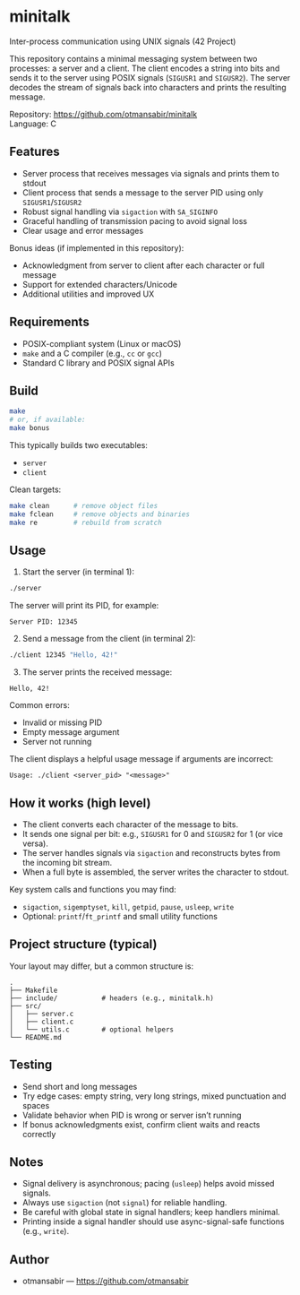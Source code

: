 # minitalk

Inter-process communication using UNIX signals (42 Project)

This repository contains a minimal messaging system between two processes: a server and a client. The client encodes a string into bits and sends it to the server using POSIX signals (`SIGUSR1` and `SIGUSR2`). The server decodes the stream of signals back into characters and prints the resulting message.

Repository: https://github.com/otmansabir/minitalk  
Language: C

## Features

- Server process that receives messages via signals and prints them to stdout
- Client process that sends a message to the server PID using only `SIGUSR1`/`SIGUSR2`
- Robust signal handling via `sigaction` with `SA_SIGINFO`
- Graceful handling of transmission pacing to avoid signal loss
- Clear usage and error messages

Bonus ideas (if implemented in this repository):
- Acknowledgment from server to client after each character or full message
- Support for extended characters/Unicode
- Additional utilities and improved UX

## Requirements

- POSIX-compliant system (Linux or macOS)
- `make` and a C compiler (e.g., `cc` or `gcc`)
- Standard C library and POSIX signal APIs

## Build

```sh
make
# or, if available:
make bonus
```

This typically builds two executables:
- `server`
- `client`

Clean targets:
```sh
make clean      # remove object files
make fclean     # remove objects and binaries
make re         # rebuild from scratch
```

## Usage

1) Start the server (in terminal 1):
```sh
./server
```
The server will print its PID, for example:
```
Server PID: 12345
```

2) Send a message from the client (in terminal 2):
```sh
./client 12345 "Hello, 42!"
```

3) The server prints the received message:
```
Hello, 42!
```

Common errors:
- Invalid or missing PID
- Empty message argument
- Server not running

The client displays a helpful usage message if arguments are incorrect:
```
Usage: ./client <server_pid> "<message>"
```

## How it works (high level)

- The client converts each character of the message to bits.
- It sends one signal per bit: e.g., `SIGUSR1` for 0 and `SIGUSR2` for 1 (or vice versa).
- The server handles signals via `sigaction` and reconstructs bytes from the incoming bit stream.
- When a full byte is assembled, the server writes the character to stdout.

Key system calls and functions you may find:
- `sigaction`, `sigemptyset`, `kill`, `getpid`, `pause`, `usleep`, `write`
- Optional: `printf`/`ft_printf` and small utility functions

## Project structure (typical)

Your layout may differ, but a common structure is:
```
.
├── Makefile
├── include/           # headers (e.g., minitalk.h)
├── src/
│   ├── server.c
│   ├── client.c
│   └── utils.c        # optional helpers
└── README.md
```

## Testing

- Send short and long messages
- Try edge cases: empty string, very long strings, mixed punctuation and spaces
- Validate behavior when PID is wrong or server isn’t running
- If bonus acknowledgments exist, confirm client waits and reacts correctly

## Notes

- Signal delivery is asynchronous; pacing (`usleep`) helps avoid missed signals.
- Always use `sigaction` (not `signal`) for reliable handling.
- Be careful with global state in signal handlers; keep handlers minimal.
- Printing inside a signal handler should use async-signal-safe functions (e.g., `write`).

## Author

- otmansabir — https://github.com/otmansabir
